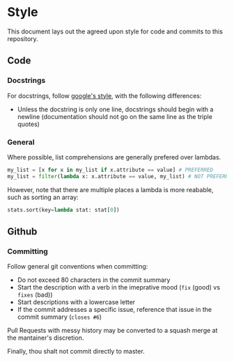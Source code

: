 # Style

This document lays out the agreed upon style for code and commits to this repository.

## Code

### Docstrings

For docstrings, follow [google's style](https://github.com/google/styleguide/blob/gh-pages/pyguide.md#38-comments-and-docstrings), with the following differences:

* Unless the docstring is only one line, docstrings should begin with a newline  (documentation should not go on the same line as the triple quotes)


### General

Where possible, list comprehensions are generally prefered over lambdas.

```python
my_list = [x for x in my_list if x.attribute == value] # PREFERRED
my_list = filter(lambda x: x.attribute == value, my_list) # NOT PREFERRED
```

However, note that there are multiple places a lambda is more reabable, such as sorting an array:
```python
stats.sort(key=lambda stat: stat[0])
```

## Github

### Committing 

Follow general git conventions when committing:

* Do not exceed 80 characters in the commit summary
* Start the description with a verb in the imeprative mood (`fix` (good) vs `fixes` (bad))
* Start descriptions with a lowercase letter
* If the commit addresses a specific issue, reference that issue in the commit summary (`closes #6`)

Pull Requests with messy history may be converted to a squash merge at the mantainer's discretion.

Finally, thou shalt not commit directly to master.